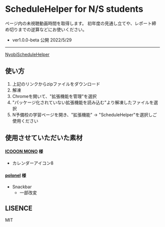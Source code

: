 # ScheduleHelper for N/S students
ページ内の未視聴動画時間を取得します。
初年度の見通し立てや、レポート締め切りまでの逆算などにお使いください。

* ver1.0.0-beta 公開 2022/5/29

---
[NyobiScheduleHelper](https://github.com/Adr204/NyobiScheduleHelper/archive/refs/heads/main.zip)
## 使い方
1. 上記のリンクからzipファイルをダウンロード
2. 解凍
3. Chromeを開いて、"拡張機能を管理"を選択
4. "パッケージ化されていない拡張機能を読み込む"より解凍したファイルを選択
5. N予備校の学習ページを開き、"拡張機能" -> "ScheduleHelper"を選択しご使用ください

## 使用させていただいた素材
#### [ICOOON MONO](https://icooon-mono.com/) 様
- カレンダーアイコン8
#### [polonel](https://www.polonel.com/snackbar/) 様
- Snackbar
	- 一部改変

## LISENCE
MIT